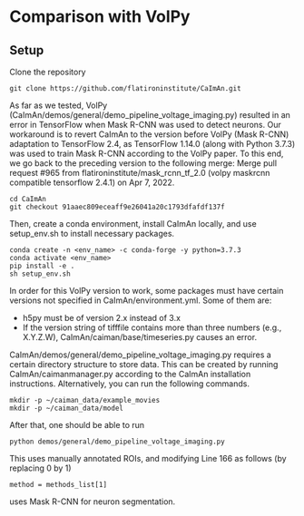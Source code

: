# Comparison with VolPy

## Setup

Clone the repository
```
git clone https://github.com/flatironinstitute/CaImAn.git
```
As far as we tested, VolPy (CaImAn/demos/general/demo_pipeline_voltage_imaging.py)
resulted in an error in TensorFlow when Mask R-CNN was used to detect neurons.
Our workaround is to revert CaImAn to the version before VolPy (Mask R-CNN) adaptation to TensorFlow 2.4,
as TensorFlow 1.14.0 (along with Python 3.7.3) was used to train Mask R-CNN according to the VolPy paper.
To this end, we go back to the preceding version to the following merge:
Merge pull request #965 from flatironinstitute/mask_rcnn_tf_2.0 (volpy maskrcnn compatible tensorflow 2.4.1) on Apr 7, 2022.
```
cd CaImAn
git checkout 91aaec809eceaff9e26041a20c1793dfafdf137f
```
Then, create a conda environment, install CaImAn locally, and use setup_env.sh to install necessary packages.
```
conda create -n <env_name> -c conda-forge -y python=3.7.3
conda activate <env_name>
pip install -e .
sh setup_env.sh
```
In order for this VolPy version to work, some packages must have certain versions not specified in CaImAn/environment.yml. Some of them are:
* h5py must be of version 2.x instead of 3.x
* If the version string of tifffile contains more than three numbers (e.g., X.Y.Z.W), CaImAn/caiman/base/timeseries.py causes an error.

CaImAn/demos/general/demo_pipeline_voltage_imaging.py requires a certain directory structure to store data.
This can be created by running CaImAn/caimanmanager.py according to the CaImAn installation instructions.
Alternatively, you can run the following commands.
```
mkdir -p ~/caiman_data/example_movies
mkdir -p ~/caiman_data/model
```
After that, one should be able to run
```
python demos/general/demo_pipeline_voltage_imaging.py
```
This uses manually annotated ROIs, and modifying Line 166 as follows (by replacing 0 by 1)
```
method = methods_list[1]
```
uses Mask R-CNN for neuron segmentation.
